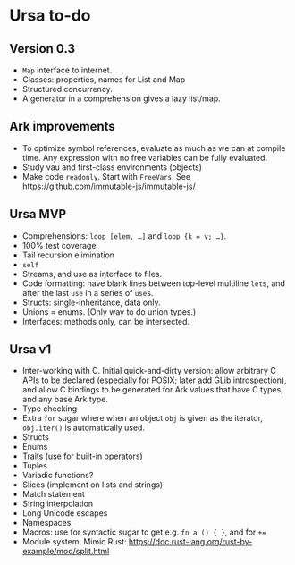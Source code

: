 # Ursa to-do

## Version 0.3

* `Map` interface to internet.
* Classes: properties, names for List and Map
* Structured concurrency.
* A generator in a comprehension gives a lazy list/map.

## Ark improvements

* To optimize symbol references, evaluate as much as we can at compile time.
  Any expression with no free variables can be fully evaluated.
* Study vau and first-class environments (objects)
* Make code `readonly`. Start with `FreeVars`.
  See https://github.com/immutable-js/immutable-js/

## Ursa MVP

* Comprehensions: `loop [elem, …]` and `loop {k = v; …}`.
* 100% test coverage.
* Tail recursion elimination
* `self`
* Streams, and use as interface to files.
* Code formatting: have blank lines between top-level multiline `let`s, and
  after the last `use` in a series of `use`s.
* Structs: single-inheritance, data only.
* Unions = enums. (Only way to do union types.)
* Interfaces: methods only, can be intersected.

## Ursa v1

* Inter-working with C. Initial quick-and-dirty version: allow arbitrary C
  APIs to be declared (especially for POSIX; later add GLib introspection),
  and allow C bindings to be generated for Ark values that have C types, and
  any base Ark type.
* Type checking
* Extra `for` sugar where when an object `obj` is given as the iterator,
  `obj.iter()` is automatically used.
* Structs
* Enums
* Traits (use for built-in operators)
* Tuples
* Variadic functions?
* Slices (implement on lists and strings)
* Match statement
* String interpolation
* Long Unicode escapes
* Namespaces
* Macros: use for syntactic sugar to get e.g. `fn a () { }`, and for `+=`
* Module system. Mimic Rust: https://doc.rust-lang.org/rust-by-example/mod/split.html
